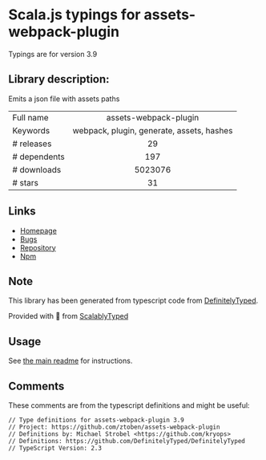 
# Scala.js typings for assets-webpack-plugin

Typings are for version 3.9

## Library description:
Emits a json file with assets paths

|                    |                 |
| ------------------ | :-------------: |
| Full name          | assets-webpack-plugin |
| Keywords           | webpack, plugin, generate, assets, hashes |
| # releases         | 29 |
| # dependents       | 197 |
| # downloads        | 5023076 |
| # stars            | 31 |

## Links
- [Homepage](https://github.com/ztoben/assets-webpack-plugin)
- [Bugs](https://github.com/ztoben/assets-webpack-plugin/issues)
- [Repository](https://github.com/ztoben/assets-webpack-plugin)
- [Npm](https://www.npmjs.com/package/assets-webpack-plugin)
    


## Note
This library has been generated from typescript code from [DefinitelyTyped](https://definitelytyped.org).

Provided with :purple_heart: from [ScalablyTyped](https://github.com/oyvindberg/ScalablyTyped)

## Usage
See [the main readme](../../readme.md) for instructions.

## Comments

These comments are from the typescript definitions and might be useful:
```
// Type definitions for assets-webpack-plugin 3.9
// Project: https://github.com/ztoben/assets-webpack-plugin
// Definitions by: Michael Strobel <https://github.com/kryops>
// Definitions: https://github.com/DefinitelyTyped/DefinitelyTyped
// TypeScript Version: 2.3

```

